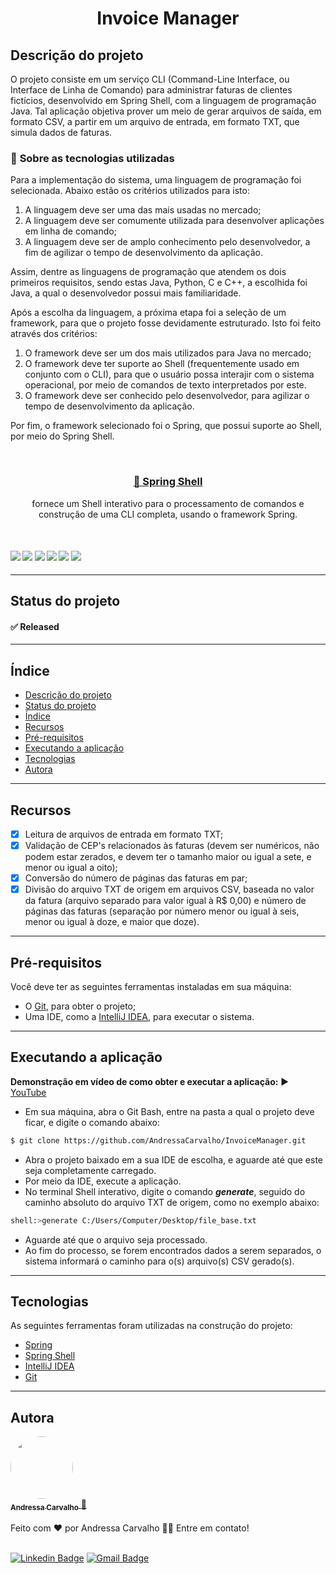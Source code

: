 <h1 align="center">
    Invoice Manager
</h1>

## Descrição do projeto
O projeto consiste em um serviço CLI (Command-Line Interface, ou Interface de Linha de Comando) para administrar faturas de clientes fictícios, desenvolvido em Spring Shell, com a linguagem de programação Java. Tal aplicação objetiva prover um meio de gerar arquivos de saída, em formato CSV, a partir em um arquivo de entrada, em formato TXT, que simula dados de faturas.<br/>

### 🚀 **Sobre as tecnologias utilizadas**

Para a implementação do sistema, uma linguagem de programação foi selecionada. Abaixo estão os critérios utilizados para isto: 
1. A linguagem deve ser uma das mais usadas no mercado;
2. A linguagem deve ser comumente utilizada para desenvolver aplicações em linha de comando;
3. A linguagem deve ser de amplo conhecimento pelo desenvolvedor, a fim de agilizar o tempo de desenvolvimento da aplicação.

Assim, dentre as linguagens de programação que atendem os dois primeiros requisitos, sendo estas Java, Python, C e C++, a escolhida foi Java, a qual o desenvolvedor possui mais familiaridade.

Após a escolha da linguagem, a próxima etapa foi a seleção de um framework, para que o projeto fosse devidamente estruturado. Isto foi feito através dos critérios: 
1. O framework deve ser um dos mais utilizados para Java no mercado;
2. O framework deve ter suporte ao Shell (frequentemente usado em conjunto com o CLI), para que o usuário possa interajir com o sistema operacional, por meio de comandos de texto interpretados por este.
3. O framework deve ser conhecido pelo desenvolvedor, para agilizar o tempo de desenvolvimento da aplicação.

Por fim, o framework selecionado foi o Spring, que possui suporte ao Shell, por meio do Spring Shell.

<br/>
<h3 align="center">
    <a href="https://spring.io/projects/spring-shell">🔗 Spring Shell</a>
</h3>
<p align="center">
  fornece um Shell interativo para o processamento de comandos e construção de uma CLI completa, usando o framework Spring.
</p>
<br/>
<h4>
    <img src="https://img.shields.io/badge/build-aprovado-brightgreen" />
    <img src="https://img.shields.io/badge/versão-v1.0.0-blue" />
    <img src="https://img.shields.io/badge/última%20atualização-novembro%202023-lightblue" />
    <img src="https://img.shields.io/badge/linguagem-java-orange" />
    <img src="https://img.shields.io/badge/plataforma-spring-orange" />
    <img src="https://img.shields.io/badge/inglês%20(US)-100%25-ff69b4" />
</h4>

---

## Status do projeto
#### ✅ Released
---

## Índice
<ul>
  <li><a href="#descrição-do-projeto">Descrição do projeto</a></li>
  <li><a href="#status-do-projeto">Status do projeto</a></li>
  <li><a href="#índice">Índice</a></li>
  <li><a href="#recursos">Recursos</a></li>
  <li><a href="#pré-requisitos">Pré-requisitos</a></li>
  <li><a href="#executando-a-aplicação">Executando a aplicação</a></li>
  <li><a href="#tecnologias">Tecnologias</a></li>
  <li><a href="#autora">Autora</a></li>
</ul> 

---

## Recursos
- [x] Leitura de arquivos de entrada em formato TXT;
- [x] Validação de CEP's relacionados às faturas (devem ser numéricos, não podem estar zerados, e devem ter o tamanho maior ou igual a sete, e menor ou igual a oito);
- [x] Conversão do número de páginas das faturas em par;
- [x] Divisão do arquivo TXT de origem em arquivos CSV, baseada no valor da fatura (arquivo separado para valor igual à R$ 0,00) e número de páginas das faturas (separação por número menor ou igual à seis, menor ou igual à doze, e maior que doze).

---

## Pré-requisitos
Você deve ter as seguintes ferramentas instaladas em sua máquina: 
- O [Git](https://git-scm.com/downloads), para obter o projeto;
- Uma IDE, como a [IntelliJ IDEA](https://www.jetbrains.com/idea/), para executar o sistema.

---

## Executando a aplicação
**Demonstração em vídeo de como obter e executar a aplicação:** ▶️ [YouTube](https://youtu.be/A663Tldy9ao)

- Em sua máquina, abra o Git Bash, entre na pasta a qual o projeto deve ficar, e digite o comando abaixo:

```bash
$ git clone https://github.com/AndressaCarvalho/InvoiceManager.git
```

- Abra o projeto baixado em a sua IDE de escolha, e aguarde até que este seja completamente carregado.
- Por meio da IDE, execute a aplicação.
- No terminal Shell interativo, digite o comando ***generate***, seguido do caminho absoluto do arquivo TXT de origem, como no exemplo abaixo:

```bash
shell:>generate C:/Users/Computer/Desktop/file_base.txt
```

- Aguarde até que o arquivo seja processado.
- Ao fim do processo, se forem encontrados dados a serem separados, o sistema informará o caminho para o(s) arquivo(s) CSV gerado(s).

---

## Tecnologias
As seguintes ferramentas foram utilizadas na construção do projeto:
- [Spring](https://spring.io/)
- [Spring Shell](https://spring.io/projects/spring-shell)
- [IntelliJ IDEA](https://www.jetbrains.com/idea/)
- [Git](https://git-scm.com/)

---

## Autora
<a href="https://github.com/AndressaCarvalho">
  <img style="border-radius: 50%;" src="https://avatars.githubusercontent.com/u/51313172?s=96&v=4" width="100px;" alt=""/>
  <br/>
  <sub><b>Andressa Carvalho</b></sub>
 </a> <a href="https://github.com/AndressaCarvalho" title="Rocketseat">🚀</a>
<br/><br/>
Feito com ❤️ por Andressa Carvalho 👋🏽 Entre em contato!
<br/><br/>

[![Linkedin Badge](https://img.shields.io/badge/-Andressa-blue?style=flat-square&logo=Linkedin&logoColor=white&link=https://www.linkedin.com/in/andressa-carvalho-araujo-289931199/)](https://www.linkedin.com/in/andressa-carvalho-araujo-289931199/) 
[![Gmail Badge](https://img.shields.io/badge/-andressa.carvalho13454@gmail.com-c14438?style=flat-square&logo=Gmail&logoColor=white&link=mailto:andressa.carvalho13454@gmail.com)](mailto:andressa.carvalho13454@gmail.com)
